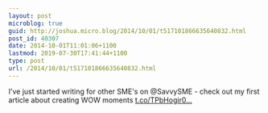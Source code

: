 ```yaml
---
layout: post
microblog: true
guid: http://joshua.micro.blog/2014/10/01/t517101866635640832.html
post_id: 40307
date: 2014-10-01T11:01:06+1100
lastmod: 2019-07-30T17:41:44+1100
type: post
url: /2014/10/01/t517101866635640832.html
---
```

I've just started writing for other SME's on @SavvySME - check out my first article about creating WOW moments [t.co/TPbHogir0...](https://t.co/TPbHogir0D)
